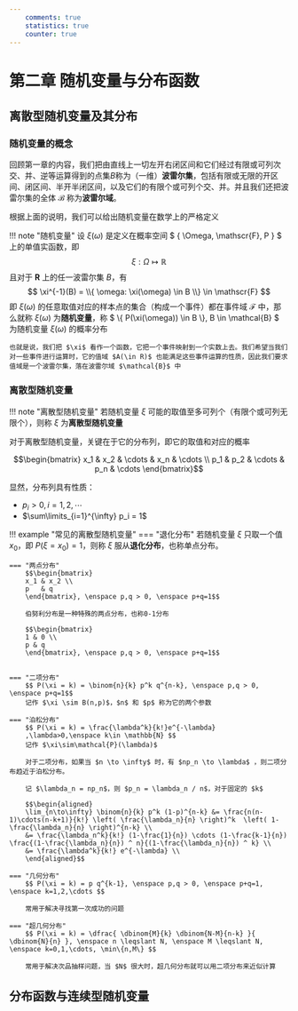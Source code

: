 ```yaml
---
    comments: true
    statistics: true
    counter: true
---
```


# 第二章 随机变量与分布函数

## 离散型随机变量及其分布

### 随机变量的概念

回顾第一章的内容，我们把由直线上一切左开右闭区间和它们经过有限或可列次交、并、逆等运算得到的点集$B$称为（一维）**波雷尔集**，包括有限或无限的开区间、闭区间、半开半闭区间，以及它们的有限个或可列个交、并。并且我们还把波雷尔集的全体 $\mathcal{B}$ 称为**波雷尔域**。

根据上面的说明，我们可以给出随机变量在数学上的严格定义

!!! note "随机变量"
    设 $\xi(\omega)$ 是定义在概率空间 $ \{ \Omega, \mathscr{F}, P \} $ 上的单值实函数，即
    $$ \xi: \Omega \mapsto \mathbb{R} $$
    且对于 $\mathbf{R}$ 上的任一波雷尔集 $B$，有
    $$ \xi^{-1}(B) = \\{ \omega: \xi(\omega) \in B \\} \in \mathscr{F} $$
    即 $\xi(\omega)$ 的任意取值对应的样本点的集合（构成一个事件）都在事件域 $\mathscr{F}$ 中，那么就称 $\xi(\omega)$ 为**随机变量**，称 $ \\{ P(\xi(\omega)) \in B \\}, B \in \mathcal{B} $ 为随机变量 $\xi(\omega)$ 的概率分布

    也就是说，我们把 $\xi$ 看作一个函数，它把一个事件映射到一个实数上去。我们希望当我们对一些事件进行运算时，它的值域 $A(\in R)$ 也能满足这些事件运算的性质，因此我们要求值域是一个波雷尔集，落在波雷尔域 $\mathcal{B}$ 中

### 离散型随机变量

!!! note "离散型随机变量"
    若随机变量 $\xi$ 可能的取值至多可列个（有限个或可列无限个），则称 $\xi$ 为**离散型随机变量** 

对于离散型随机变量，关键在于它的分布列，即它的取值和对应的概率

$$\begin{bmatrix}
        x_1 & x_2 & \cdots & x_n & \cdots \\
        p_1 & p_2 & \cdots & p_n & \cdots
\end{bmatrix}$$

显然，分布列具有性质：

- $p_i > 0, i = 1, 2, \cdots$
- $\sum\limits_{i=1}^{\infty} p_i = 1$

!!! example "常见的离散型随机变量"
    === "退化分布"
        若随机变量 $\xi$ 只取一个值 $x_0$，即 $P(\xi = x_0) = 1$，则称 $\xi$ 服从**退化分布**，也称单点分布。

    === "两点分布"
        $$\begin{bmatrix}
        x_1 & x_2 \\
        p   & q 
        \end{bmatrix}, \enspace p,q > 0, \enspace p+q=1$$

        伯努利分布是一种特殊的两点分布，也称0-1分布

        $$\begin{bmatrix}
        1 & 0 \\
        p & q 
        \end{bmatrix}, \enspace p,q > 0, \enspace p+q=1$$


    === "二项分布"
        $$ P(\xi = k) = \binom{n}{k} p^k q^{n-k}, \enspace p,q > 0, \enspace p+q=1$$
        记作 $\xi \sim B(n,p)$，$n$ 和 $p$ 称为它的两个参数

    === "泊松分布"
        $$ P(\xi = k) = \frac{\lambda^k}{k!}e^{-\lambda}
        ,\lambda>0,\enspace k\in \mathbb{N} $$
        记作 $\xi\sim\mathcal{P}(\lambda)$

        对于二项分布，如果当 $n \to \infty$ 时，有 $np_n \to \lambda$ ，则二项分布趋近于泊松分布。

        记 $\lambda_n = np_n$，则 $p_n = \lambda_n / n$，对于固定的 $k$

        $$\begin{aligned}
        \lim_{n\to\infty} \binom{n}{k} p^k (1-p)^{n-k} &= \frac{n(n-1)\cdots(n-k+1)}{k!} \left( \frac{\lambda_n}{n} \right)^k  \left( 1-\frac{\lambda_n}{n} \right)^{n-k} \\
        &= \frac{\lambda_n^k}{k!} (1-\frac{1}{n}) \cdots (1-\frac{k-1}{n}) \frac{(1-\frac{\lambda_n}{n}) ^ n}{(1-\frac{\lambda_n}{n}) ^ k} \\
        &= \frac{\lambda^k}{k!} e^{-\lambda} \\
        \end{aligned}$$

    === "几何分布"
        $$ P(\xi = k) = p q^{k-1}, \enspace p,q > 0, \enspace p+q=1, \enspace k=1,2,\cdots $$

        常用于解决寻找第一次成功的问题

    === "超几何分布"
        $$ P(\xi = k) = \dfrac{ \dbinom{M}{k} \dbinom{N-M}{n-k} }{ \dbinom{N}{n} }, \enspace n \leqslant N, \enspace M \leqslant N, \enspace k=0,1,\cdots, \min\{n,M\} $$

        常用于解决次品抽样问题，当 $N$ 很大时，超几何分布就可以用二项分布来近似计算


## 分布函数与连续型随机变量





































































